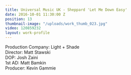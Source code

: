 ```yaml
---
title: Universal Music UK - Sheppard 'Let Me Down Easy'
date: 2016-10-01 11:30:00 Z
position: 13
thumbnail-image: "/uploads/work_thumb_023.jpg"
video: 120859232
layout: work-profile
---
```


Production Company: Light + Shade<br>
Director: Matt Stawski<br>
DOP: Josh Zaini<br>
1st AD: Matt Bamkin<br>
Producer: Kevin Gammie<br>